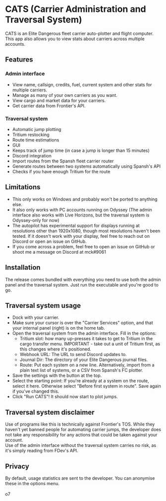 # CATS (Carrier Administration and Traversal System)
CATS is an Elite Dangerous fleet carrier auto-plotter and flight computer.
<br>
This app also allows you to view stats about carriers across multiple accounts.

## Features
### Admin interface
* View name, callsign, credits, fuel, current system and other stats for multiple carriers.
* Manage as many of your own carriers as you want.
* View cargo and market data for your carriers.
* Get carrier data from Frontier's API.
### Traversal system
* Automatic jump plotting
* Tritium restocking
* Route time estimations
* GUI
* Keeps track of jump time (in case a jump is longer than 15 minutes)
* Discord integration
* Import routes from the Spansh fleet carrier router
* Generate routes between two systems automatically using Spansh's API
* Checks if you have enough Tritium for the route

## Limitations
* This only works on Windows and probably won't be ported to anything else.
* It also only works with PC accounts running on Odyssey (The admin interface also works with Live Horizons, but the traversal system is Odyssey-only for now)
* The autopilot has experimental support for displays running at resolutions other than 1920x1080, though most resolutions haven't been tested. If it doesn't work with your display, feel free to reach out on Discord or open an issue on GitHub.
* If you come across a problem, feel free to open an issue on GitHub or shoot me a message on Discord at mck#9061

## Installation
The release comes bundled with everything you need to use both the admin panel and the traversal system. Just run the executable and you're good to go.

## Traversal system usage
* Dock with your carrier.
* Make sure your cursor is over the "Carrier Services" option, and that your internal panel (right) is on the home tab.
* Open the traversal system from the admin interface. Fill in the options:
  * Tritium slot: how many up-presses it takes to get to Tritium in the cargo transfer menu. IMPORTANT - take out a unit of Tritium first, as this changes where it's positioned.
  * Webhook URL: The URL to send Discord updates to.
  * Journal Dir: The directory of your Elite Dangerous journal files.
  * Route: Put each system on a new line. Alternatively, import from a plain text list of systems, or a CSV from Spansh's FC plotter.
* Save the settings with the button at the top.
* Select the starting point: If you're already at a system on the route, select it here. Otherwise select "Before first system in route". Save again if you've changed this.
* Click "Run CATS"! It should now start to plot jumps.

## Traversal system disclaimer
Use of programs like this is technically against Frontier's TOS. While they haven't yet banned people for automating carrier jumps, the developer does not take any responsibility for any actions that could be taken against your account.<br>
Use of the admin interface without the traversal system carries no risk, as it's simply reading from FDev's API.

## Privacy
By default, usage statistics are sent to the developer. You can anonymise these in the options menu.
<br><br>
o7
